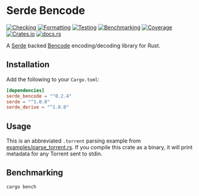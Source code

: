 # Serde Bencode

[![Checking](https://github.com/toby/serde-bencode/actions/workflows/checking.yml/badge.svg)](https://github.com/toby/serde-bencode/actions/workflows/checking.yml) [![Formatting](https://github.com/toby/serde-bencode/actions/workflows/formatting.yml/badge.svg)](https://github.com/toby/serde-bencode/actions/workflows/formatting.yml) [![Testing](https://github.com/toby/serde-bencode/actions/workflows/testing.yaml/badge.svg)](https://github.com/toby/serde-bencode/actions/workflows/testing.yaml) [![Benchmarking](https://github.com/toby/serde-bencode/actions/workflows/benchmarking.yml/badge.svg)](https://github.com/toby/serde-bencode/actions/workflows/benchmarking.yml) [![Coverage](https://github.com/toby/serde-bencode/actions/workflows/coverage.yaml/badge.svg)](https://github.com/toby/serde-bencode/actions/workflows/coverage.yaml) [![Crates.io](https://img.shields.io/crates/v/serde_bencode)](https://crates.io/crates/serde_bencode) [![docs.rs](https://img.shields.io/docsrs/serde_bencode)](https://docs.rs/serde_bencode)

A [Serde](https://github.com/serde-rs/serde) backed [Bencode](https://en.wikipedia.org/wiki/Bencode)
encoding/decoding library for Rust.

## Installation

Add the following to your `Cargo.toml`:

```toml
[dependencies]
serde_bencode = "^0.2.4"
serde = "^1.0.0"
serde_derive = "^1.0.0"
```

## Usage

This is an abbreviated `.torrent` parsing example from [examples/parse_torrent.rs](examples/parse_torrent.rs). If you compile this crate as a binary, it will print metadata for any Torrent sent to stdin.

## Benchmarking

```console
cargo bench
```

